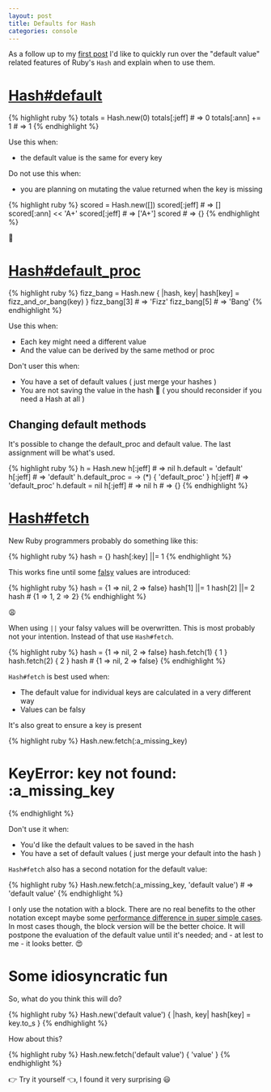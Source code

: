 ```yaml
---
layout: post
title: Defaults for Hash
categories: console
---
```


As a follow up to my [first post](/posts/2015-05-20-pocs_and_brackets) I'd like to quickly run over the "default value" related features of Ruby's ```Hash``` and explain when to use them.

# [Hash#default](http://apidock.com/ruby/v1_9_3_392/Hash/default)

{% highlight ruby %}
totals = Hash.new(0)
totals[:jeff] # => 0
totals[:ann] += 1 # => 1
{% endhighlight %}

Use this when:

* the default value is the same for every key

Do not use this when:

* you are planning on mutating the value returned when the key is missing

{% highlight ruby %}
scored = Hash.new([])
scored[:jeff] # => []
scored[:ann] << 'A+'
scored[:jeff] # => ['A+']
scored # => {}
{% endhighlight %}

💩

# [Hash#default_proc](http://apidock.com/ruby/v1_9_3_392/Hash/default_proc)

{% highlight ruby %}
fizz_bang = Hash.new { |hash, key| hash[key] = fizz_and_or_bang(key) }
fizz_bang[3] # => 'Fizz'
fizz_bang[5] # => 'Bang'
{% endhighlight %}

Use this when:

* Each key might need a different value
* And the value can be derived by the same method or proc

Don't user this when:

* You have a set of default values ( just merge your hashes )
* You are not saving the value in the hash 💾 ( you should reconsider if you need a Hash at all )

## Changing default methods

It's possible to change the default_proc and default value. The last assignment will be what's used.

{% highlight ruby %}
h = Hash.new
h[:jeff] # => nil
h.default = 'default'
h[:jeff] # => 'default'
h.default_proc = -> (*) { 'default_proc' }
h[:jeff] # => 'default_proc'
h.default = nil
h[:jeff] # => nil
h # => {}
{% endhighlight %}

# [Hash#fetch](http://apidock.com/ruby/v1_9_3_392/Hash/fetch)

New Ruby programmers probably do something like this:

{% highlight ruby %}
hash = {}
hash[:key] ||= 1
{% endhighlight %}

This works fine until some [falsy](https://gist.github.com/jfarmer/2647362) values are introduced:

{% highlight ruby %}
hash = {1 => nil, 2 => false}
hash[1] ||= 1
hash[2] ||= 2
hash # {1 => 1, 2 => 2}
{% endhighlight %}

😩

When using ```||``` your falsy values will be overwritten. This is most probably not your intention. Instead of that use ```Hash#fetch```.

{% highlight ruby %}
hash = {1 => nil, 2 => false}
hash.fetch(1) { 1 }
hash.fetch(2) { 2 }
hash # {1 => nil, 2 => false}
{% endhighlight %}

```Hash#fetch``` is best used when:

* The default value for individual keys are calculated in a very different way
* Values can be falsy

It's also great to ensure a key is present

{% highlight ruby %}
Hash.new.fetch(:a_missing_key)
# KeyError: key not found: :a_missing_key
{% endhighlight %}

Don't use it when:

* You'd like the default values to be saved in the hash
* You have a set of default values ( just merge your default into the hash )

```Hash#fetch``` also has a second notation for the default value:

{% highlight ruby %}
Hash.new.fetch(:a_missing_key, 'default value') # => 'default value'
{% endhighlight %}

I only use the notation with a block. There are no real benefits to the other notation except maybe some [performance difference in super simple cases](https://gist.github.com/Bertg/22e459aee78ca0dfbc39). In most cases though, the block version will be the better choice. It will postpone the evaluation of the default value until it's needed; and - at lest to me - it looks better. 😍

# Some idiosyncratic fun

So, what do you think this will do?

{% highlight ruby %}
Hash.new('default value') { |hash, key| hash[key] = key.to_s }
{% endhighlight %}

How about this?

{% highlight ruby %}
Hash.new.fetch('default value') { 'value' }
{% endhighlight %}

👉 Try it yourself 👈, I found it very surprising 😃
